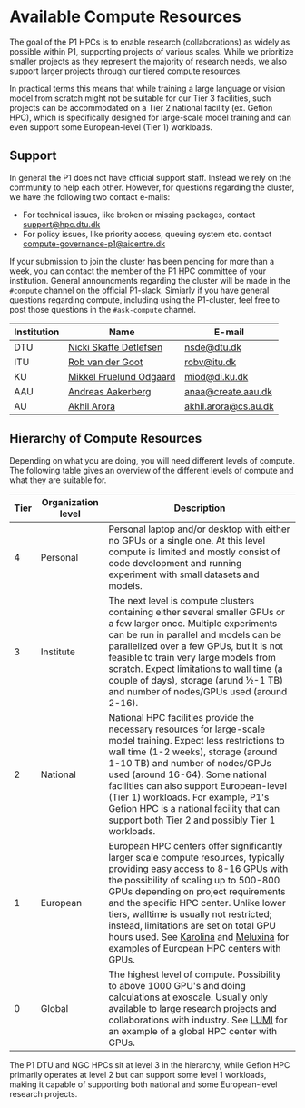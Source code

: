 # Available Compute Resources

The goal of the P1 HPCs is to enable research (collaborations) as widely as possible within P1, supporting projects of various scales. While we prioritize smaller projects as they represent the majority of research needs, we also support larger projects through our tiered compute resources.

In practical terms this means that while training a large language or vision model from scratch might not be suitable for our Tier 3 facilities, such projects can be accommodated on a Tier 2 national facility (ex. Gefion HPC), which is specifically designed for large-scale model training and can even support some European-level (Tier 1) workloads.

## Support

In general the P1 does not have official support staff. Instead we rely on the community to help each other. However, for questions regarding the cluster, we have the following two contact e-mails:

* For technical issues, like broken or missing packages, contact <support@hpc.dtu.dk> 
* For policy issues, like priority access, queuing system etc. contact <compute-governance-p1@aicentre.dk>

If your submission to join the cluster has been pending for more than a week, you can contact the member of the P1 HPC 
committee of your institution. General announcments regarding the cluster will be made in the `#compute` channel on the 
official P1-slack. Simiarly if you have general questions regarding compute, including using the P1-cluster, feel free 
to post those questions in the `#ask-compute` channel.

Institution | Name                                                                              | E-mail
----------- | --------------------------------------------------------------------------------- | ---
DTU         | [Nicki Skafte Detlefsen](https://orbit.dtu.dk/en/persons/nicki-skafte-detlefsen)  | <nsde@dtu.dk>
ITU         | [Rob van der Goot](https://pure.itu.dk/en/persons/rob-van-der-goot)               | <robv@itu.dk>
KU          | [Mikkel Fruelund Odgaard](https://di.ku.dk/ansatte/?pure=da/persons/770606)       | <miod@di.ku.dk>
AAU         | [Andreas Aakerberg](https://vbn.aau.dk/da/persons/132677)                         | <anaa@create.aau.dk>
AU          | [Akhil Arora](https://www.au.dk/en/akhil.arora@cs.au.dk)                          | <akhil.arora@cs.au.dk>

## Hierarchy of Compute Resources

Depending on what you are doing, you will need different levels of compute. The following table gives an overview of the different levels of compute and what they are suitable for.

Tier | Organization level | Description
---- | ------------------ | -----------
4    | Personal           | Personal laptop and/or desktop with either no GPUs or a single one. At this level compute is limited and mostly consist of code development and running experiment with small datasets and models.
3    | Institute          | The next level is compute clusters containing either several smaller GPUs or a few larger once. Multiple experiments can be run in parallel and models can be parallelized over a few GPUs, but it is not feasible to train very large models from scratch. Expect limitations to wall time (a couple of days), storage (arund ½-1 TB) and number of nodes/GPUs used (around 2-16).
2    | National           | National HPC facilities provide the necessary resources for large-scale model training. Expect less restrictions to wall time (1-2 weeks), storage (around 1-10 TB) and number of nodes/GPUs used (around 16-64). Some national facilities can also support European-level (Tier 1) workloads. For example, P1's Gefion HPC is a national facility that can support both Tier 2 and possibly Tier 1 workloads.
1    | European           | European HPC centers offer significantly larger scale compute resources, typically providing easy access to 8-16 GPUs with the possibility of scaling up to 500-800 GPUs depending on project requirements and the specific HPC center. Unlike lower tiers, walltime is usually not restricted; instead, limitations are set on total GPU hours used. See [Karolina](https://eurohpc-ju.europa.eu/supercomputers/our-supercomputers_en#karolina) and [Meluxina](https://eurohpc-ju.europa.eu/supercomputers/our-supercomputers_en#meluxina) for examples of European HPC centers with GPUs.
0    | Global             | The highest level of compute. Possibility to above 1000 GPU's and doing calculations at exoscale. Usually only available to large research projects and collaborations with industry. See [LUMI](https://eurohpc-ju.europa.eu/supercomputers/our-supercomputers_en#lumi) for an example of a global HPC center with GPUs.

The P1 DTU and NGC HPCs sit at level 3 in the hierarchy, while Gefion HPC primarily operates at level 2 but can support some level 1 workloads, making it capable of supporting both national and some European-level research projects.
